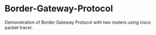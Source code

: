 # Border-Gateway-Protocol

Demonstration of Border Gateway Protocol with two routers using cisco packet tracer.
